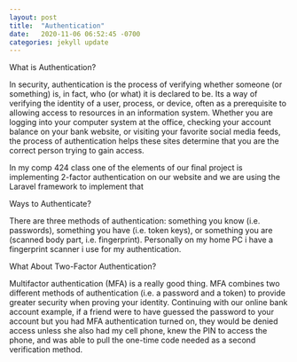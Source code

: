 ```yaml
---
layout: post
title:  "Authentication"
date:   2020-11-06 06:52:45 -0700
categories: jekyll update
---
```

What is Authentication? 
<p>In security, authentication is the process of verifying whether someone (or something) is, in fact, who (or what) it is declared to be. Its a way of verifying the identity of a user, process, or device, often as a prerequisite to allowing access to resources in an information system. Whether you are logging into your computer system at the office, checking your account balance on your bank website, or visiting your favorite social media feeds, the process of authentication helps these sites determine that you are the correct person trying to gain access.
<p>In my comp 424 class one of the elements of our final project is implementing 2-factor authentication on our website and we are using the Laravel framework to implement that 
     
<p>Ways to Authenticate?
<p>There are three methods of authentication: something you know (i.e. passwords), something you have (i.e. token keys), or something you are (scanned body part, i.e. fingerprint). Personally on my home PC i have a fingerprint scanner i use for my authentication.

<p>What About Two-Factor Authentication?
<p>Multifactor authentication (MFA) is a really good thing. MFA combines two different methods of authentication (i.e. a password and a token) to provide greater security when proving your identity.
Continuing with our online bank account example, if a friend were to have guessed the password to your account but you had MFA authentication turned on, they would be denied access unless she also had my cell phone, knew the PIN to access the phone, and was able to pull the one-time code needed as a second verification method.
